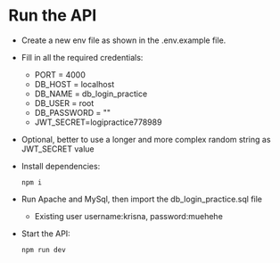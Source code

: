 # Run the API

- Create a new env file as shown in the .env.example file.

- Fill in all the required credentials:

  - PORT = 4000
  - DB_HOST = localhost
  - DB_NAME = db_login_practice
  - DB_USER = root
  - DB_PASSWORD = ""
  - JWT_SECRET=logipractice778989

- Optional, better to use a longer and more complex random string as JWT_SECRET value

- Install dependencies:

  ```
  npm i
  ```

- Run Apache and MySql, then import the db_login_practice.sql file

  - Existing user username:krisna, password:muehehe

- Start the API:

  ```
  npm run dev
  ```
